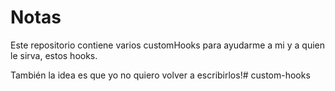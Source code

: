 # Notas

Este repositorio contiene varios customHooks para ayudarme a mi y a quien le sirva, estos hooks.

También la idea es que yo no quiero volver a escribirlos!# custom-hooks
